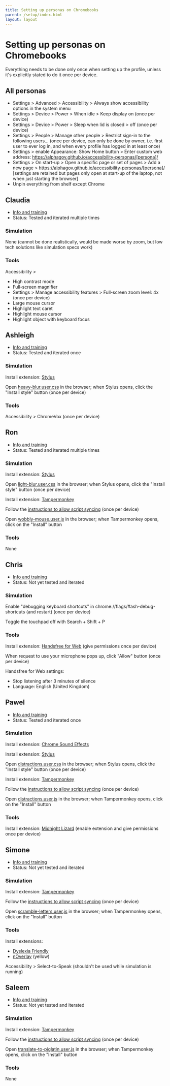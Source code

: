```yaml
---
title: Setting up personas on Chromebooks
parent: /setup/index.html
layout: layout
---
```


Setting up personas on Chromebooks
==================================

Everything needs to be done only once when setting up the profile, unless it's explicitly stated to do it once per device.


All personas
------------

* Settings > Advanced > Accessibility > Always show accessibility options in the system menu
* Settings > Device > Power > When idle > Keep display on (once per device)
* Settings > Device > Power > Sleep when lid is closed > off (once per device)
* Settings > People > Manage other people > Restrict sign-in to the following users... (once per device, can only be done by owner, i.e. first user to ever log in, and when every profile has logged in at least once)
* Settings > enable Appearance: Show Home button > Enter custom web address: https://alphagov.github.io/accessibility-personas/[persona]/
* Settings > On start-up > Open a specific page or set of pages > Add a new page > https://alphagov.github.io/accessibility-personas/[persona]/ [settings are retained but pages only open at start-up of the laptop, not when just starting the browser]
* Unpin everything from shelf except Chrome





Claudia
-------

* [Info and training](../claudia/)
* Status: Tested and iterated multiple times

### Simulation

None (cannot be done realistically, would be made worse by zoom, but low tech solutions like simulation specs work)

### Tools

Accessibility >

* High contrast mode
* Full-screen magnifier
* Settings > Manage accessibility features > Full-screen zoom level: 4x (once per device)
* Large mouse cursor
* Highlight text caret
* Highlight mouse cursor
* Highlight object with keyboard focus





Ashleigh
--------

* [Info and training](../ashleigh/)
* Status: Tested and iterated once

### Simulation

Install extension: [Stylus](https://chrome.google.com/webstore/detail/stylus/clngdbkpkpeebahjckkjfobafhncgmne)

Open [heavy-blur.user.css](raw_assets/heavy-blur.user.css) in the browser; when Stylus opens, click the "Install style" button (once per device)

### Tools

Accessibility > ChromeVox (once per device)





Ron
---

* [Info and training](../ron/)
* Status: Tested and iterated multiple times

### Simulation

Install extension: [Stylus](https://chrome.google.com/webstore/detail/stylus/clngdbkpkpeebahjckkjfobafhncgmne)

Open [light-blur.user.css](raw_assets/light-blur.user.css) in the browser; when Stylus opens, click the "Install style" button (once per device)

Install extension: [Tampermonkey](https://chrome.google.com/webstore/detail/tampermonkey/dhdgffkkebhmkfjojejmpbldmpobfkfo)

Follow the [instructions to allow script syncing](https://tampermonkey.net/faq.php?ext=dhdg#Q105) (once per device)

Open [wobbly-mouse.user.js](raw_assets/wobbly-mouse.user.js) in the browser; when Tampermonkey opens, click on the "Install" button

### Tools

None





Chris
-----

* [Info and training](../chris/)
* Status: Not yet tested and iterated

### Simulation

Enable "debugging keyboard shortcuts" in chrome://flags/#ash-debug-shortcuts (and restart) (once per device)

Toggle the touchpad off with Search + Shift + P

### Tools

Install extension: [Handsfree for Web](https://chrome.google.com/webstore/detail/handsfree-for-web-voice-c/ldfboinpfdahkgnljbkohgimhimmafip) (give permissions once per device)

When request to use your microphone pops up, click "Allow" button (once per device)

Handsfree for Web settings:

* Stop listening after 3 minutes of silence
* Language: English (United Kingdom)





Pawel
-----

* [Info and training](../pawel/)
* Status: Tested and iterated once

### Simulation

Install extension: [Chrome Sound Effects](https://chrome.google.com/webstore/detail/chrome-sound-effects/oekengelpdnkfopdkkphkmaacfanbnla)

Install extension: [Stylus](https://chrome.google.com/webstore/detail/stylus/clngdbkpkpeebahjckkjfobafhncgmne)

Open [distractions.user.css](raw_assets/distractions.user.css) in the browser; when Stylus opens, click the "Install style" button (once per device)

Install extension: [Tampermonkey](https://chrome.google.com/webstore/detail/tampermonkey/dhdgffkkebhmkfjojejmpbldmpobfkfo)

Follow the [instructions to allow script syncing](https://tampermonkey.net/faq.php?ext=dhdg#Q105) (once per device)

Open [distractions.user.js](raw_assets/distractions.user.js) in the browser; when Tampermonkey opens, click on the "Install" button

### Tools

Install extension: [Midnight Lizard](https://chrome.google.com/webstore/detail/midnight-lizard/pbnndmlekkboofhnbonilimejonapojg) (enable extension and give permissions once per device)





Simone
------

* [Info and training](../simone/)
* Status: Not yet tested and iterated

### Simulation

Install extension: [Tampermonkey](https://chrome.google.com/webstore/detail/tampermonkey/dhdgffkkebhmkfjojejmpbldmpobfkfo)

Follow the [instructions to allow script syncing](https://tampermonkey.net/faq.php?ext=dhdg#Q105) (once per device)

Open [scramble-letters.user.js](raw_assets/scramble-letters.user.js) in the browser; when Tampermonkey opens, click on the "Install" button

### Tools

Install extensions:

* [Dyslexia Friendly](https://chrome.google.com/webstore/detail/dyslexia-friendly/miepjgfkkommhllbbjaedffcpkncboeo)
* [nOverlay](https://chrome.google.com/webstore/detail/noverlay/clhfmmanmdkmblpljegdibilonemohdo) (yellow)

Accessibility > Select-to-Speak (shouldn't be used while simulation is running)





Saleem
------

* [Info and training](../saleem/)
* Status: Not yet tested and iterated

### Simulation

Install extension: [Tampermonkey](https://chrome.google.com/webstore/detail/tampermonkey/dhdgffkkebhmkfjojejmpbldmpobfkfo)

Follow the [instructions to allow script syncing](https://tampermonkey.net/faq.php?ext=dhdg#Q105) (once per device)

Open [translate-to-piglatin.user.js](raw_assets/translate-to-piglatin.user.js) in the browser; when Tampermonkey opens, click on the "Install" button

### Tools

None
